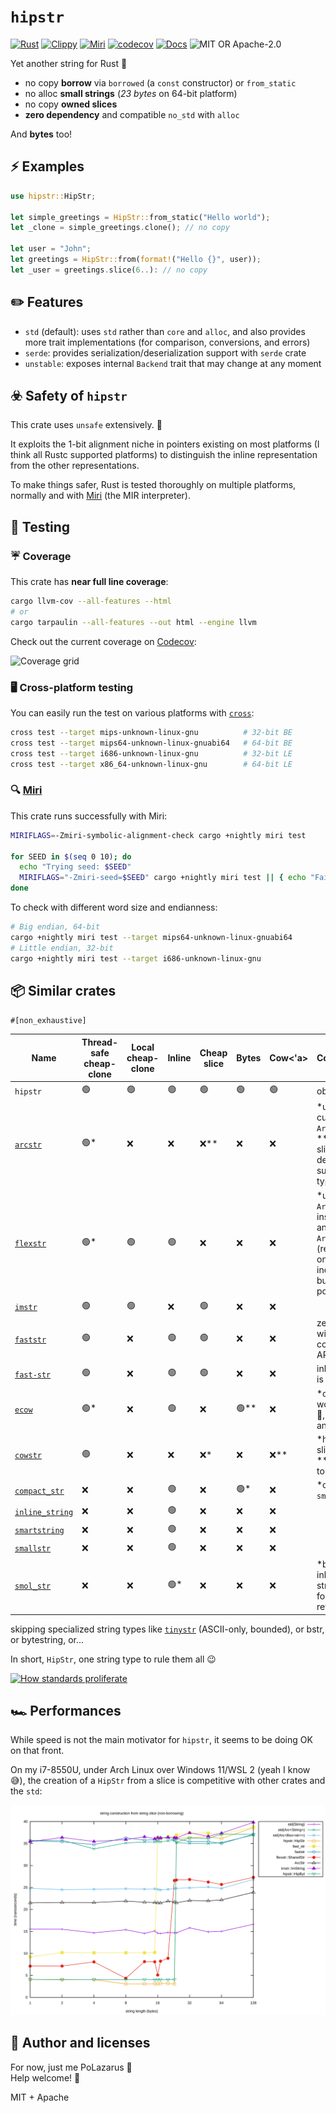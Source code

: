 # `hipstr`

[![Rust](https://github.com/polazarus/hipstr/actions/workflows/basic.yml/badge.svg)](https://github.com/polazarus/hipstr/actions/workflows/basic.yml)
[![Clippy](https://github.com/polazarus/hipstr/actions/workflows/clippy.yml/badge.svg)](https://github.com/polazarus/hipstr/actions/workflows/clippy.yml)
[![Miri](https://github.com/polazarus/hipstr/actions/workflows/miri.yml/badge.svg)](https://github.com/polazarus/hipstr/actions/workflows/miri.yml)
[![codecov](https://codecov.io/gh/polazarus/hipstr/branch/main/graph/badge.svg?token=Z7YUHB4YUD)](https://codecov.io/gh/polazarus/hipstr)
[![Docs](https://img.shields.io/docsrs/hipstr)](https://docs.rs/hipstr)
![MIT OR Apache-2.0](https://img.shields.io/crates/l/hipstr)

Yet another string for Rust 🦀

* no copy **borrow** via `borrowed` (a `const` constructor) or `from_static`
* no alloc **small strings** (_23 bytes_ on 64-bit platform)
* no copy **owned slices**
* **zero dependency** and compatible `no_std` with `alloc`

And **bytes** too!

## ⚡ Examples

```rust
use hipstr::HipStr;

let simple_greetings = HipStr::from_static("Hello world");
let _clone = simple_greetings.clone(); // no copy

let user = "John";
let greetings = HipStr::from(format!("Hello {}", user));
let _user = greetings.slice(6..): // no copy
```

## ✏️ Features

* `std` (default): uses `std` rather than `core` and `alloc`, and also provides more trait implementations (for comparison, conversions, and errors)
* `serde`: provides serialization/deserialization support with `serde` crate
* `unstable`: exposes internal `Backend` trait that may change at any moment

## ☣️ Safety of `hipstr`

This crate uses `unsafe` extensively. 🤷

It exploits the 1-bit alignment niche in pointers existing on most platforms
(I think all Rustc supported platforms) to distinguish the inline representation
from the other representations.

To make things safer, Rust is tested thoroughly on multiple platforms, normally
and with [Miri] (the MIR interpreter).

## 🧪 Testing

### ☔ Coverage

This crate has **near full line coverage**:

```bash
cargo llvm-cov --all-features --html
# or
cargo tarpaulin --all-features --out html --engine llvm
```

Check out the current coverage on [Codecov]:

![Coverage grid](https://codecov.io/gh/polazarus/hipstr/branch/main/graphs/tree.svg?token=Z7YUHB4YUD)

### 🖥️ Cross-platform testing

You can easily run the test on various platforms with [`cross`]:

```bash
cross test --target mips-unknown-linux-gnu          # 32-bit BE
cross test --target mips64-unknown-linux-gnuabi64   # 64-bit BE
cross test --target i686-unknown-linux-gnu          # 32-bit LE
cross test --target x86_64-unknown-linux-gnu        # 64-bit LE
```

### 🔍 [Miri]

This crate runs successfully with Miri:

```bash
MIRIFLAGS=-Zmiri-symbolic-alignment-check cargo +nightly miri test

for SEED in $(seq 0 10); do
  echo "Trying seed: $SEED"
  MIRIFLAGS="-Zmiri-seed=$SEED" cargo +nightly miri test || { echo "Failing seed: $SEED"; break; };
done
```

To check with different word size and endianness:

```bash
# Big endian, 64-bit
cargo +nightly miri test --target mips64-unknown-linux-gnuabi64
# Little endian, 32-bit
cargo +nightly miri test --target i686-unknown-linux-gnu
```

[Codecov]: https://app.codecov.io/gh/polazarus/hipstr
[`cross`]: https://github.com/cross-rs/cross
[Miri]: https://github.com/rust-lang/miri

## 📦 Similar crates

`#[non_exhaustive]`

| Name | Thread-safe cheap-clone | Local cheap-clone | Inline | Cheap slice  | Bytes | Cow<'a>  | Comment |
| ---- | ----------- | ----- | ------ | ------ | ----- | ---- | :------ |
| `hipstr` | 🟢 | 🟢 | 🟢 | 🟢 | 🟢 | 🟢 | obviously!
| [`arcstr`](https://github.com/thomcc/arcstr) | 🟢* | ❌ | ❌ | ❌** | ❌ | ❌ | *use a custom thin `Arc`, **heavy slice (with dedicated substring type) |
| [`flexstr`](https://github.com/nu11ptr/flexstr) | 🟢* | 🟢 | 🟢 | ❌ |  ❌ | ❌ | *use an `Arc<str>` instead of an `Arc<String>` (remove one level of  indirection but use fat pointers) |
| [`imstr`](https://github.com/xfbs/imstr) | 🟢 | 🟢 | ❌ | 🟢 | ❌ | ❌ | |
| [`faststr`](https://github.com/volo-rs/faststr) | 🟢 | ❌ | 🟢 | 🟢 | ❌ | ❌ | zero-doc with complex API |
| [`fast-str`](https://github.com/xxXyh1908/rust-fast-str) | 🟢 | ❌ | 🟢 | 🟢 | ❌ | ❌ | inline repr is opt-in |
| [`ecow`](https://github.com/typst/ecow) | 🟢* | ❌ | 🟢 | ❌ | 🟢** | ❌ | *on two words only 🤤, **even any `T`
| [`cowstr`](https://git.pipapo.org/cehteh/cowstr.git) | 🟢 | ❌ | ❌ | ❌* | ❌ | ❌** | *heavy slice, **contrary to its name |
| [`compact_str`](https://github.com/parkmycar/compact_str) | ❌ | ❌ | 🟢 | ❌ | 🟢* | ❌ | *opt-in via `smallvec` |
| [`inline_string`](https://github.com/fitzgen/inlinable_string) | ❌ | ❌ | 🟢   | ❌ | ❌ | ❌ | |
| [`smartstring`](https://github.com/bodil/smartstring) | ❌ | ❌ | 🟢   | ❌ | ❌ | ❌ | |
| [`smallstr`](https://github.com/murarth/smallstr) | ❌ | ❌ | 🟢   | ❌ | ❌ | ❌ | |
| [`smol_str`](https://github.com/rust-analyzer/smol_str) | ❌ | ❌ | 🟢* | ❌ | ❌ | ❌ | *but only inline string, here for reference |

skipping specialized string types like [`tinystr`](https://github.com/unicode-org/icu4x) (ASCII-only, bounded), or bstr, or bytestring, or...

In short, `HipStr`, one string type to rule them all 😉

[![How standards proliferate](https://imgs.xkcd.com/comics/standards.png)](https://xkcd.com/927/)

## 🏎️ Performances

While speed is not the main motivator for `hipstr`, it seems to be doing OK on that front.

On my i7-8550U, under Arch Linux over Windows 11/WSL 2 (yeah I know 😅), the creation of a `HipStr` from a slice is competitive with other crates and the `std`:

![string-comparison/chart.svg](string-comparison/chart.svg)

## 📖 Author and licenses

For now, just me PoLazarus 👻 \
Help welcome! 🚨

MIT + Apache
